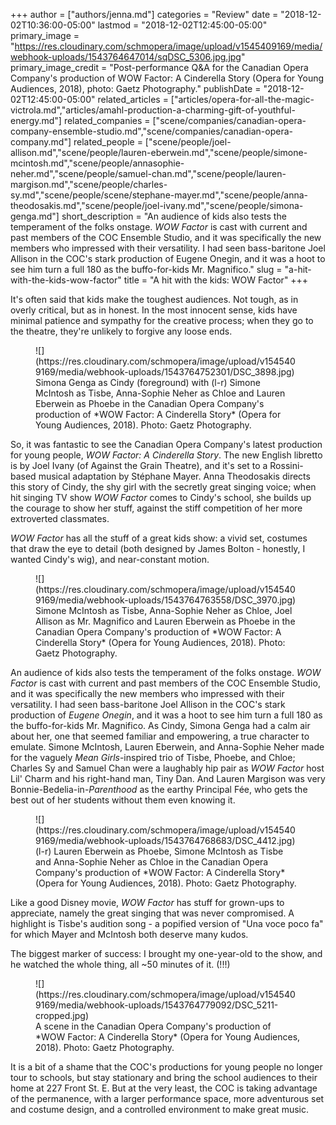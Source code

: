 +++
author = ["authors/jenna.md"]
categories = "Review"
date = "2018-12-02T10:36:00-05:00"
lastmod = "2018-12-02T12:45:00-05:00"
primary_image = "https://res.cloudinary.com/schmopera/image/upload/v1545409169/media/webhook-uploads/1543764647014/sqDSC_5306.jpg.jpg"
primary_image_credit = "Post-performance Q&A for the Canadian Opera Company's production of WOW Factor: A Cinderella Story (Opera for Young Audiences, 2018), photo: Gaetz Photography."
publishDate = "2018-12-02T12:45:00-05:00"
related_articles = ["articles/opera-for-all-the-magic-victrola.md","articles/amahl-production-a-charming-gift-of-youthful-energy.md"]
related_companies = ["scene/companies/canadian-opera-company-ensemble-studio.md","scene/companies/canadian-opera-company.md"]
related_people = ["scene/people/joel-allison.md","scene/people/lauren-eberwein.md","scene/people/simone-mcintosh.md","scene/people/annasophie-neher.md","scene/people/samuel-chan.md","scene/people/lauren-margison.md","scene/people/charles-sy.md","scene/people/scene/stephane-mayer.md","scene/people/anna-theodosakis.md","scene/people/joel-ivany.md","scene/people/simona-genga.md"]
short_description = "An audience of kids also tests the temperament of the folks onstage. *WOW Factor* is cast with current and past members of the COC Ensemble Studio, and it was specifically the new members who impressed with their versatility. I had seen bass-baritone Joel Allison in the COC&#039;s stark production of Eugene Onegin, and it was a hoot to see him turn a full 180 as the buffo-for-kids Mr. Magnifico."
slug = "a-hit-with-the-kids-wow-factor"
title = "A hit with the kids: WOW Factor"
+++

It's often said that kids make the toughest audiences. Not tough, as in overly critical, but as in honest. In the most innocent sense, kids have minimal patience and sympathy for the creative process; when they go to the theatre, they're unlikely to forgive any loose ends.

<figure data-type="image">
![](https://res.cloudinary.com/schmopera/image/upload/v1545409169/media/webhook-uploads/1543764752301/DSC_3898.jpg)
<figcaption>Simona Genga as Cindy (foreground) with (l-r) Simone McIntosh as Tisbe, Anna-Sophie Neher as Chloe and Lauren Eberwein as Phoebe in the Canadian Opera Company's production of *WOW Factor: A Cinderella Story* (Opera for Young Audiences, 2018). Photo: Gaetz Photography.</figcaption>
</figure>

So, it was fantastic to see the Canadian Opera Company's latest production for young people, *WOW Factor: A Cinderella Story*. The new English libretto is by Joel Ivany (of Against the Grain Theatre), and it's set to a Rossini-based musical adaptation by Stéphane Mayer. Anna Theodosakis directs this story of Cindy, the shy girl with the secretly great singing voice; when hit singing TV show *WOW Factor* comes to Cindy's school, she builds up the courage to show her stuff, against the stiff competition of her more extroverted classmates.

*WOW Factor* has all the stuff of a great kids show: a vivid set, costumes that draw the eye to detail (both designed by James Bolton - honestly, I wanted Cindy's wig), and near-constant motion.

<figure data-type="image">
![](https://res.cloudinary.com/schmopera/image/upload/v1545409169/media/webhook-uploads/1543764763558/DSC_3970.jpg)
<figcaption>Simone McIntosh as Tisbe, Anna-Sophie Neher as Chloe, Joel Allison as Mr. Magnifico and Lauren Eberwein as Phoebe in the Canadian Opera Company's production of *WOW Factor: A Cinderella Story* (Opera for Young Audiences, 2018). Photo: Gaetz Photography.</figcaption>
</figure>

An audience of kids also tests the temperament of the folks onstage. *WOW Factor* is cast with current and past members of the COC Ensemble Studio, and it was specifically the new members who impressed with their versatility. I had seen bass-baritone Joel Allison in the COC's stark production of *Eugene Onegin*, and it was a hoot to see him turn a full 180 as the buffo-for-kids Mr. Magnifico. As Cindy, Simona Genga had a calm air about her, one that seemed familiar and empowering, a true character to emulate. Simone McIntosh, Lauren Eberwein, and Anna-Sophie Neher made for the vaguely *Mean Girls*-inspired trio of Tisbe, Phoebe, and Chloe; Charles Sy and Samuel Chan were a laughably hip pair as *WOW Factor* host Lil' Charm and his right-hand man, Tiny Dan. And Lauren Margison was very Bonnie-Bedelia-in-*Parenthood* as the earthy Principal Fée, who gets the best out of her students without them even knowing it.

<figure data-type="image">
![](https://res.cloudinary.com/schmopera/image/upload/v1545409169/media/webhook-uploads/1543764768683/DSC_4412.jpg)
<figcaption>(l-r) Lauren Eberwein as Phoebe, Simone McIntosh as Tisbe and Anna-Sophie Neher as Chloe in the Canadian Opera Company's production of *WOW Factor: A Cinderella Story* (Opera for Young Audiences, 2018). Photo: Gaetz Photography.</figcaption>
</figure>

Like a good Disney movie, *WOW Factor* has stuff for grown-ups to appreciate, namely the great singing that was never compromised. A highlight is Tisbe's audition song - a popified version of "Una voce poco fa" for which Mayer and McIntosh both deserve many kudos.

The biggest marker of success: I brought my one-year-old to the show, and he watched the whole thing, all ~50 minutes of it. (!!!)

<figure data-type="image">
![](https://res.cloudinary.com/schmopera/image/upload/v1545409169/media/webhook-uploads/1543764779092/DSC_5211-cropped.jpg)
<figcaption>A scene in the Canadian Opera Company's production of *WOW Factor: A Cinderella Story* (Opera for Young Audiences, 2018). Photo: Gaetz Photography.</figcaption>
</figure>

It is a bit of a shame that the COC's productions for young people no longer tour to schools, but stay stationary and bring the school audiences to their home at 227 Front St. E. But at the very least, the COC is taking advantage of the permanence, with a larger performance space, more adventurous set and costume design, and a controlled environment to make great music.
